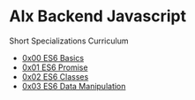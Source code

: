# Alx Backend Javascript
Short Specializations Curriculum
- [0x00 ES6 Basics](./0x00-ES6_basic)
- [0x01 ES6 Promise](./0x01-ES6_promise)
- [0x02 ES6 Classes](./0x02-ES6_classes)
- [0x03 ES6 Data Manipulation](./0x03-ES6_data_manipulation)
